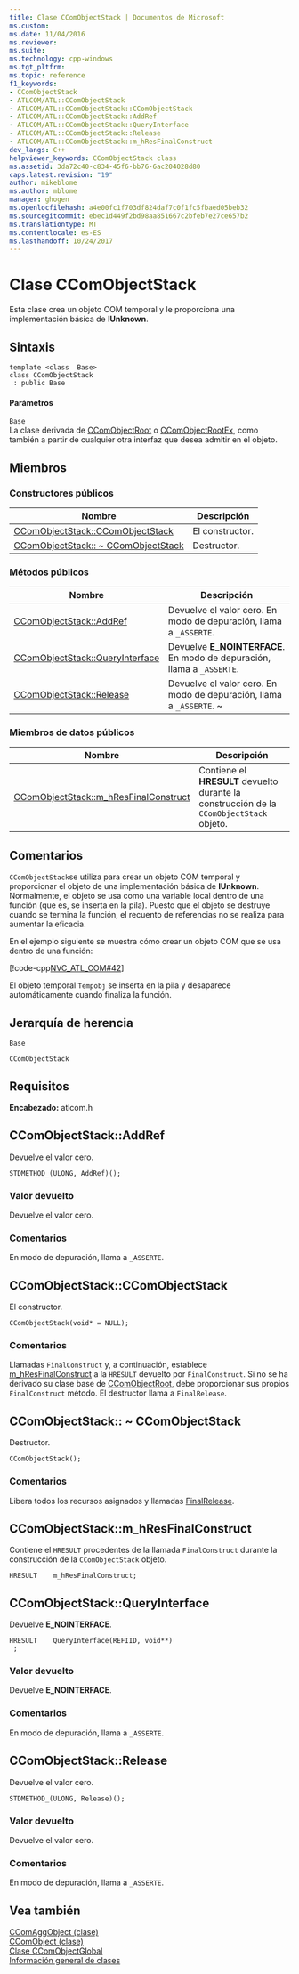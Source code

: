 ```yaml
---
title: Clase CComObjectStack | Documentos de Microsoft
ms.custom: 
ms.date: 11/04/2016
ms.reviewer: 
ms.suite: 
ms.technology: cpp-windows
ms.tgt_pltfrm: 
ms.topic: reference
f1_keywords:
- CComObjectStack
- ATLCOM/ATL::CComObjectStack
- ATLCOM/ATL::CComObjectStack::CComObjectStack
- ATLCOM/ATL::CComObjectStack::AddRef
- ATLCOM/ATL::CComObjectStack::QueryInterface
- ATLCOM/ATL::CComObjectStack::Release
- ATLCOM/ATL::CComObjectStack::m_hResFinalConstruct
dev_langs: C++
helpviewer_keywords: CComObjectStack class
ms.assetid: 3da72c40-c834-45f6-bb76-6ac204028d80
caps.latest.revision: "19"
author: mikeblome
ms.author: mblome
manager: ghogen
ms.openlocfilehash: a4e00fc1f703df824daf7c0f1fc5fbaed05beb32
ms.sourcegitcommit: ebec1d449f2bd98aa851667c2bfeb7e27ce657b2
ms.translationtype: MT
ms.contentlocale: es-ES
ms.lasthandoff: 10/24/2017
---
```

# <a name="ccomobjectstack-class"></a>Clase CComObjectStack
Esta clase crea un objeto COM temporal y le proporciona una implementación básica de **IUnknown**.  
  
## <a name="syntax"></a>Sintaxis  
  
```
template <class  Base>  
class CComObjectStack
 : public Base
```  
  
#### <a name="parameters"></a>Parámetros  
 `Base`  
 La clase derivada de [CComObjectRoot](../../atl/reference/ccomobjectroot-class.md) o [CComObjectRootEx](../../atl/reference/ccomobjectrootex-class.md), como también a partir de cualquier otra interfaz que desea admitir en el objeto.  
  
## <a name="members"></a>Miembros  
  
### <a name="public-constructors"></a>Constructores públicos  
  
|Nombre|Descripción|  
|----------|-----------------|  
|[CComObjectStack::CComObjectStack](#ccomobjectstack)|El constructor.|  
|[CComObjectStack:: ~ CComObjectStack](#dtor)|Destructor.|  
  
### <a name="public-methods"></a>Métodos públicos  
  
|Nombre|Descripción|  
|----------|-----------------|  
|[CComObjectStack::AddRef](#addref)|Devuelve el valor cero. En modo de depuración, llama a `_ASSERTE`.|  
|[CComObjectStack::QueryInterface](#queryinterface)|Devuelve **E_NOINTERFACE**. En modo de depuración, llama a `_ASSERTE`.|  
|[CComObjectStack::Release](#release)|Devuelve el valor cero. En modo de depuración, llama a `_ASSERTE`. ~|  
  
### <a name="public-data-members"></a>Miembros de datos públicos  
  
|Nombre|Descripción|  
|----------|-----------------|  
|[CComObjectStack::m_hResFinalConstruct](#m_hresfinalconstruct)|Contiene el **HRESULT** devuelto durante la construcción de la `CComObjectStack` objeto.|  
  
## <a name="remarks"></a>Comentarios  
 `CComObjectStack`se utiliza para crear un objeto COM temporal y proporcionar el objeto de una implementación básica de **IUnknown**. Normalmente, el objeto se usa como una variable local dentro de una función (que es, se inserta en la pila). Puesto que el objeto se destruye cuando se termina la función, el recuento de referencias no se realiza para aumentar la eficacia.  
  
 En el ejemplo siguiente se muestra cómo crear un objeto COM que se usa dentro de una función:  
  
 [!code-cpp[NVC_ATL_COM#42](../../atl/codesnippet/cpp/ccomobjectstack-class_1.cpp)]  
  
 El objeto temporal `Tempobj` se inserta en la pila y desaparece automáticamente cuando finaliza la función.  
  
## <a name="inheritance-hierarchy"></a>Jerarquía de herencia  
 `Base`  
  
 `CComObjectStack`  
  
## <a name="requirements"></a>Requisitos  
 **Encabezado:** atlcom.h  
  
##  <a name="addref"></a>CComObjectStack::AddRef  
 Devuelve el valor cero.  
  
```
STDMETHOD_(ULONG, AddRef)();
```  
  
### <a name="return-value"></a>Valor devuelto  
 Devuelve el valor cero.  
  
### <a name="remarks"></a>Comentarios  
 En modo de depuración, llama a `_ASSERTE`.  
  
##  <a name="ccomobjectstack"></a>CComObjectStack::CComObjectStack  
 El constructor.  
  
```
CComObjectStack(void* = NULL);
```  
  
### <a name="remarks"></a>Comentarios  
 Llamadas `FinalConstruct` y, a continuación, establece [m_hResFinalConstruct](#m_hresfinalconstruct) a la `HRESULT` devuelto por `FinalConstruct`. Si no se ha derivado su clase base de [CComObjectRoot](../../atl/reference/ccomobjectroot-class.md), debe proporcionar sus propios `FinalConstruct` método. El destructor llama a `FinalRelease`.  
  
##  <a name="dtor"></a>CComObjectStack:: ~ CComObjectStack  
 Destructor.  
  
```
CComObjectStack();
```  
  
### <a name="remarks"></a>Comentarios  
 Libera todos los recursos asignados y llamadas [FinalRelease](ccomobjectrootex-class.md#finalrelease).  
  
##  <a name="m_hresfinalconstruct"></a>CComObjectStack::m_hResFinalConstruct  
 Contiene el `HRESULT` procedentes de la llamada `FinalConstruct` durante la construcción de la `CComObjectStack` objeto.  
  
```
HRESULT    m_hResFinalConstruct;
```  
  
##  <a name="queryinterface"></a>CComObjectStack::QueryInterface  
 Devuelve **E_NOINTERFACE**.  
  
```
HRESULT    QueryInterface(REFIID, void**)
 ;
```  
  
### <a name="return-value"></a>Valor devuelto  
 Devuelve **E_NOINTERFACE**.  
  
### <a name="remarks"></a>Comentarios  
 En modo de depuración, llama a `_ASSERTE`.  
  
##  <a name="release"></a>CComObjectStack::Release  
 Devuelve el valor cero.  
  
```
STDMETHOD_(ULONG, Release)();
```  
  
### <a name="return-value"></a>Valor devuelto  
 Devuelve el valor cero.  
  
### <a name="remarks"></a>Comentarios  
 En modo de depuración, llama a `_ASSERTE`.  
  
## <a name="see-also"></a>Vea también  
 [CComAggObject (clase)](../../atl/reference/ccomaggobject-class.md)   
 [CComObject (clase)](../../atl/reference/ccomobject-class.md)   
 [Clase CComObjectGlobal](../../atl/reference/ccomobjectglobal-class.md)   
 [Información general de clases](../../atl/atl-class-overview.md)

